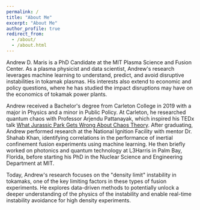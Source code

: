 ```yaml
---
permalink: /
title: "About Me"
excerpt: "About Me"
author_profile: true
redirect_from: 
  - /about/
  - /about.html
---
```


Andrew D. Maris is a PhD Candidate at the MIT Plasma Science and Fusion Center. As a plasma physicist and data scientist, Andrew's research leverages machine learning to understand, predict, and avoid disruptive instabilities in tokamak plasmas. His interests also extend to economic and policy questions, where he has studied the impact disruptions may have on the economics of tokamak power plants.

Andrew received a Bachelor's degree from Carleton College in 2019 with a major in Physics and a minor in Public Policy. At Carleton, he researched quantum chaos with Professor Arjendu Pattanayak, which inspired his TEDx talk [What Jurassic Park Gets Wrong About Chaos Theory](https://www.youtube.com/watch?v=bD1M2DkrI4c&t=4s). After graduating, Andrew performed research at the National Ignition Facility with mentor Dr. Shahab Khan, identifying correlations in the performance of inertial confinement fusion experiments using machine learning. He then briefly worked on photonics and quantum technology at L3Harris in Palm Bay, Florida, before starting his PhD in the Nuclear Science and Engineering Department at MIT.

Today, Andrew's research focuses on the "density limit" instability in tokamaks, one of the key limiting factors in these types of fusion experiments. He explores data-driven methods to potentially unlock a deeper understanding of the physics of the instability and enable real-time instability avoidance for high density experiments.
